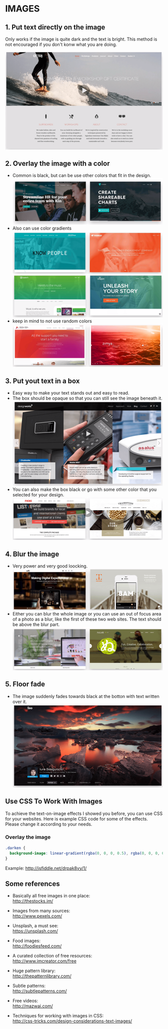 # IMAGES

## 1. Put text directly on the image

Only works if the image is quite dark and the text is bright. This method is not
encouraged if you don't konw what you are doing.

![images01](assets/images01.png)

## 2. Overlay the image with a color

- Common is black, but can be use other colors that fit in the design.
  ![images02](assets/images02.png)
- Also can use color gradients
  ![images03](assets/images03.png)
  ![images04](assets/images04.png)
- keep in mind to not use random colors
  ![images05](assets/images05.png)

## 3. Put yout text in a box

- Easy way to make your text stands out and easy to read.
- The box should be opaque so that you can still see the image beneath it.
  ![images06](assets/images06.png)
- You can also make the box black or go with some other color that you selected
  for your design.
  ![images07](assets/images07.png)

## 4. Blur the image

- Very power and very good loocking.
  ![images08](assets/images08.png)
- Either you can blur the whole image or you can use an out of focus area of a
  photo as a blur, like the first of these two web sites. The text should be
  above the blur part.
  ![images09](assets/images09.png)

## 5. Floor fade

- The image suddenly fades towards black at the botton with text written over it.
  ![images10](assets/images10.png)

## Use CSS To Work With Images

To achieve the text-on-image effects I showed you before, you can use CSS for your websites. Here is example CSS code for some of the effects. Please change it according to your needs.

### **Overlay the image**

```CSS
.darken {
  background-image: linear-gradient(rgba(0, 0, 0, 0.5), rgba(0, 0, 0, 0.5)), url(YOUR IMAGE HERE);
}
```

Example: http://jsfiddle.net/drpak8vy/1/

## Some references

- Basically all free images in one place:  
  http://thestocks.im/

- Images from many sources:  
  http://www.pexels.com/

- Unsplash, a must see:  
  https://unsplash.com/

- Food images:  
  http://foodiesfeed.com/

- A curated collection of free resources:  
  http://www.imcreator.com/free

- Huge pattern library:  
  http://thepatternlibrary.com/

- Subtle patterns:  
  http://subtlepatterns.com/

- Free videos:  
  http://mazwai.com/

- Techniques for working with images in CSS:  
  http://css-tricks.com/design-considerations-text-images/
